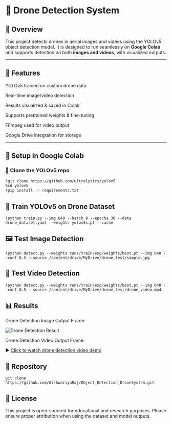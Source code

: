 # 🚁 Drone Detection System 

## 📝 Overview

This project detects drones in aerial images and videos using the YOLOv5 object detection model. It is designed to run seamlessly on **Google Colab** and supports detection on both **images and videos**, with visualized outputs.

---
## 🧰 Features

  YOLOv5 trained on custom drone data
  
  Real-time image/video detection
  
  Results visualized & saved in Colab
  
  Supports pretrained weights & fine-tuning
  
  FFmpeg used for video output
  
  Google Drive integration for storage

---
## 🚀 Setup in Google Colab

### 🔁 Clone the YOLOv5 repo

```bash
!git clone https://github.com/ultralytics/yolov5
%cd yolov5
!pip install -r requirements.txt

```

## 🧪 Train YOLOv5 on Drone Dataset
```
!python train.py --img 640 --batch 8 --epochs 30 --data drone_dataset.yaml --weights yolov5s.pt --cache

```

## 🖼️ Test Image Detection
```
!python detect.py --weights runs/train/exp/weights/best.pt --img 640 --conf 0.5 --source /content/drive/MyDrive/drone_test/sample.jpg

```

## 🎥 Test Video Detection
```
!python detect.py --weights runs/train/exp/weights/best.pt --img 640 --conf 0.5 --source /content/drive/MyDrive/drone_test/drone_video.mp4

```
## 📊 Results
Drone Detection Image Output Frame:

![Drone Detection Result](https://i.postimg.cc/sfQt8T45/Screenshot-596.png)

Drone Detection Video Output Frame:

▶️ [Click to watch drone detection video demo](https://streamable.com/qcerl9)

## 🔗 Repository

```
git clone https://github.com/AishwariyaRaj/Object_Detection_DroneSystem.git

```

## 📜 License

This project is open-sourced for educational and research purposes. Please ensure proper attribution when using the dataset and model outputs.



